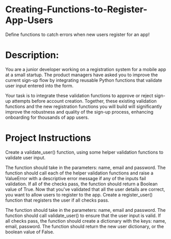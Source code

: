 # Creating-Functions-to-Register-App-Users
Define functions to catch errors when new users register for an app!

# Description: 
You are a junior developer working on a registration system for a mobile app at a small startup. The product managers have asked you to improve the current sign-up flow by integrating reusable Python functions that validate user input entered into the form.

Your task is to integrate these validation functions to approve or reject sign-up attempts before account creation. Together, these existing validation functions and the new registration functions you will build will significantly improve the robustness and quality of the sign-up process, enhancing onboarding for thousands of app users.

# Project Instructions
Create a validate_user() function, using some helper validation functions to validate user input.

The function should take in the parameters: name, email and password.
The function should call each of the helper validation functions and raise a ValueError with a descriptive error message if any of the inputs fail validation.
If all of the checks pass, the function should return a Boolean value of True.
Now that you've validated that all the user details are correct, you want to allow users to register to the app. Create a register_user() function that registers the user if all checks pass.

The function should take in the parameters: name, email and password.
The function should call validate_user() to ensure that the user input is valid.
If all checks pass, the function should create a dictionary with the keys: name, email, password.
The function should return the new user dictionary, or the boolean value of False.

